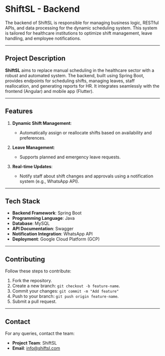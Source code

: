 # **ShiftSL - Backend**

The backend of ShiftSL is responsible for managing business logic, RESTful APIs, and data processing for the dynamic scheduling system. This system is tailored for healthcare institutions to optimize shift management, leave handling, and employee notifications.

---

## **Project Description**

**ShiftSL** aims to replace manual scheduling in the healthcare sector with a robust and automated system. The backend, built using Spring Boot, provides endpoints for scheduling shifts, managing leaves, staff reallocation, and generating reports for HR. It integrates seamlessly with the frontend (Angular) and mobile app (Flutter).

---

## **Features**

1. **Dynamic Shift Management**:
    - Automatically assign or reallocate shifts based on availability and preferences.

2. **Leave Management**:
    - Supports planned and emergency leave requests.

3. **Real-time Updates**:
    - Notify staff about shift changes and approvals using a notification system (e.g., WhatsApp API).

---

## **Tech Stack**

- **Backend Framework**: Spring Boot
- **Programming Language**: Java
- **Database**: MySQL
- **API Documentation**: Swagger
- **Notification Integration**: WhatsApp API
- **Deployment**: Google Cloud Platform (GCP)

---

## **Contributing**

Follow these steps to contribute:
1. Fork the repository.
2. Create a new branch: `git checkout -b feature-name`.
3. Commit your changes: `git commit -m "Add feature"`
4. Push to your branch: `git push origin feature-name`.
5. Submit a pull request.

---

## **Contact**

For any queries, contact the team:
- **Project Team**: ShiftSL
- **Email**: info@shiftsl.com

